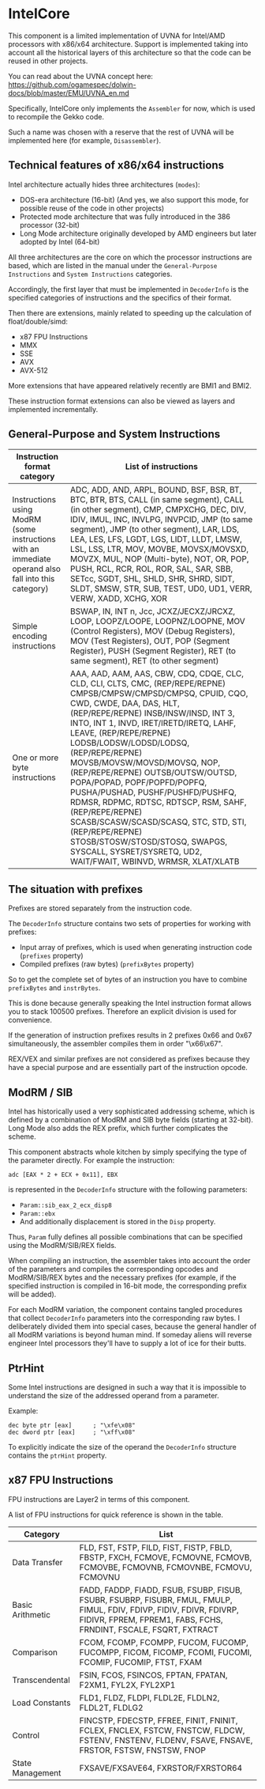 # IntelCore

This component is a limited implementation of UVNA for Intel/AMD processors with x86/x64 architecture.
Support is implemented taking into account all the historical layers of this architecture so that the code can be reused in other projects. 

You can read about the UVNA concept here: https://github.com/ogamespec/dolwin-docs/blob/master/EMU/UVNA_en.md

Specifically, IntelCore only implements the `Assembler` for now, which is used to recompile the Gekko code.

Such a name was chosen with a reserve that the rest of UVNA will be implemented here (for example, `Disassembler`). 

## Technical features of x86/x64 instructions

Intel architecture actually hides three architectures (`modes`):
- DOS-era architecture (16-bit)   (And yes, we also support this mode, for possible reuse of the code in other projects)
- Protected mode architecture that was fully introduced in the 386 processor (32-bit)
- Long Mode architecture originally developed by AMD engineers but later adopted by Intel (64-bit)

All three architectures are the core on which the processor instructions are based, which are listed in the manual under the `General-Purpose Instructions` and `System Instructions` categories.

Accordingly, the first layer that must be implemented in `DecoderInfo` is the specified categories of instructions and the specifics of their format.

Then there are extensions, mainly related to speeding up the calculation of float/double/simd:
- x87 FPU Instructions
- MMX
- SSE
- AVX
- AVX-512

More extensions that have appeared relatively recently are BMI1 and BMI2.

These instruction format extensions can also be viewed as layers and implemented incrementally.

## General-Purpose and System Instructions

|Instruction format category |List of instructions |
|---|---|
|Instructions using ModRM (some instructions with an immediate operand also fall into this category)|ADC, ADD, AND, ARPL, BOUND, BSF, BSR, BT, BTC, BTR, BTS, CALL (in same segment), CALL (in other segment), CMP, CMPXCHG, DEC, DIV, IDIV, IMUL, INC, INVLPG, INVPCID, JMP (to same segment), JMP (to other segment), LAR, LDS, LEA, LES, LFS, LGDT, LGS, LIDT, LLDT, LMSW, LSL, LSS, LTR, MOV, MOVBE, MOVSX/MOVSXD, MOVZX, MUL, NOP (Multi-byte), NOT, OR, POP, PUSH, RCL, RCR, ROL, ROR, SAL, SAR, SBB, SETcc, SGDT, SHL, SHLD, SHR, SHRD, SIDT, SLDT, SMSW, STR, SUB, TEST, UD0, UD1, VERR, VERW, XADD, XCHG, XOR|
|Simple encoding instructions|BSWAP, IN, INT n, Jcc, JCXZ/JECXZ/JRCXZ, LOOP, LOOPZ/LOOPE, LOOPNZ/LOOPNE, MOV (Control Registers), MOV (Debug Registers), MOV (Test Registers), OUT, POP (Segment Register), PUSH (Segment Register), RET (to same segment), RET (to other segment)|
|One or more byte instructions|AAA, AAD, AAM, AAS, CBW, CDQ, CDQE, CLC, CLD, CLI, CLTS, CMC, (REP/REPE/REPNE) CMPSB/CMPSW/CMPSD/CMPSQ, CPUID, CQO, CWD, CWDE, DAA, DAS, HLT, (REP/REPE/REPNE) INSB/INSW/INSD, INT 3, INTO, INT 1, INVD, IRET/IRETD/IRETQ, LAHF, LEAVE, (REP/REPE/REPNE) LODSB/LODSW/LODSD/LODSQ, (REP/REPE/REPNE) MOVSB/MOVSW/MOVSD/MOVSQ, NOP, (REP/REPE/REPNE) OUTSB/OUTSW/OUTSD, POPA/POPAD, POPF/POPFD/POPFQ, PUSHA/PUSHAD, PUSHF/PUSHFD/PUSHFQ, RDMSR, RDPMC, RDTSC, RDTSCP, RSM, SAHF, (REP/REPE/REPNE) SCASB/SCASW/SCASD/SCASQ, STC, STD, STI, (REP/REPE/REPNE) STOSB/STOSW/STOSD/STOSQ, SWAPGS, SYSCALL, SYSRET/SYSRETQ, UD2, WAIT/FWAIT, WBINVD, WRMSR, XLAT/XLATB|

## The situation with prefixes

Prefixes are stored separately from the instruction code.

The `DecoderInfo` structure contains two sets of properties for working with prefixes:
- Input array of prefixes, which is used when generating instruction code (`prefixes` property)
- Compiled prefixes (raw bytes) (`prefixBytes` property)

So to get the complete set of bytes of an instruction you have to combine `prefixBytes` and `instrBytes`.

This is done because generally speaking the Intel instruction format allows you to stack 100500 prefixes. Therefore an explicit division is used for convenience.

If the generation of instruction prefixes results in 2 prefixes 0x66 and 0x67 simultaneously, the assembler compiles them in order "\x66\x67".

REX/VEX and similar prefixes are not considered as prefixes because they have a special purpose and are essentially part of the instruction opcode.

## ModRM / SIB

Intel has historically used a very sophisticated addressing scheme, which is defined by a combination of ModRM and SIB byte fields (starting at 32-bit). Long Mode also adds the REX prefix, which further complicates the scheme.

This component abstracts whole kitchen by simply specifying the type of the parameter directly. For example the instruction:

```
adc [EAX * 2 + ECX + 0x11], EBX
```

is represented in the `DecoderInfo` structure with the following parameters:

- `Param::sib_eax_2_ecx_disp8`
- `Param::ebx`
- And additionally displacement is stored in the `Disp` property.

Thus, `Param` fully defines all possible combinations that can be specified using the ModRM/SIB/REX fields.

When compiling an instruction, the assembler takes into account the order of the parameters and compiles the corresponding opcodes and ModRM/SIB/REX bytes and the necessary prefixes (for example, if the specified instruction is compiled in 16-bit mode, the corresponding prefix will be added). 

For each ModRM variation, the component contains tangled procedures that collect `DecoderInfo` parameters into the corresponding raw bytes. I deliberately divided them into special cases, because the general handler of all ModRM variations is beyond human mind. If someday aliens will reverse engineer Intel processors they'll have to supply a lot of ice for their butts.

## PtrHint

Some Intel instructions are designed in such a way that it is impossible to understand the size of the addressed operand from a parameter.

Example:

```
dec byte ptr [eax]		; "\xfe\x08"
dec dword ptr [eax]		; "\xff\x08"
```

To explicitly indicate the size of the operand the `DecoderInfo` structure contains the `ptrHint` property.

## x87 FPU Instructions

FPU instructions are Layer2 in terms of this component.

A list of FPU instructions for quick reference is shown in the table.

|Category|List|
|---|---|
|Data Transfer|FLD, FST, FSTP, FILD, FIST, FISTP, FBLD, FBSTP, FXCH, FCMOVE, FCMOVNE, FCMOVB, FCMOVBE, FCMOVNB, FCMOVNBE, FCMOVU, FCMOVNU|
|Basic Arithmetic|FADD, FADDP, FIADD, FSUB, FSUBP, FISUB, FSUBR, FSUBRP, FISUBR, FMUL, FMULP, FIMUL, FDIV, FDIVP, FIDIV, FDIVR, FDIVRP, FIDIVR, FPREM, FPREM1, FABS, FCHS, FRNDINT, FSCALE, FSQRT, FXTRACT|
|Comparison|FCOM, FCOMP, FCOMPP, FUCOM, FUCOMP, FUCOMPP, FICOM, FICOMP, FCOMI, FUCOMI, FCOMIP, FUCOMIP, FTST, FXAM|
|Transcendental|FSIN, FCOS, FSINCOS, FPTAN, FPATAN, F2XM1, FYL2X, FYL2XP1|
|Load Constants|FLD1, FLDZ, FLDPI, FLDL2E, FLDLN2, FLDL2T, FLDLG2|
|Control|FINCSTP, FDECSTP, FFREE, FINIT, FNINIT, FCLEX, FNCLEX, FSTCW, FNSTCW, FLDCW, FSTENV, FNSTENV, FLDENV, FSAVE, FNSAVE, FRSTOR, FSTSW, FNSTSW, FNOP|
|State Management|FXSAVE/FXSAVE64, FXRSTOR/FXRSTOR64|
